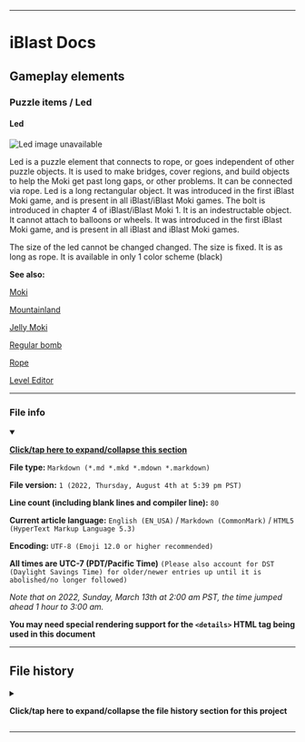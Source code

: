 
***

# iBlast Docs

## Gameplay elements

### Puzzle items / Led

#### Led

![Led image unavailable](/)

Led is a puzzle element that connects to rope, or goes independent of other puzzle objects. It is used to make bridges, cover regions, and build objects to help the Moki get past long gaps, or other problems. It can be connected via rope. Led is a long rectangular object. It was introduced in the first iBlast Moki game, and is present in all iBlast/iBlast Moki games. The bolt is introduced in chapter 4 of iBlast/iBlast Moki 1. It is an indestructable object. It cannot attach to balloons or wheels. It was introduced in the first iBlast Moki game, and is present in all iBlast and iBlast Moki games.

The size of the led cannot be changed changed. The size is fixed. It is as long as rope. It is available in only 1 color scheme (black)

**See also:**

[Moki](/Docs/Gameplay/Elements/Characters/Moki/)

[Mountainland](/Docs/Gameplay/Chapters/1/Mountainland/)

[Jelly Moki](/Docs/Gameplay/Elements/Characters/Moki/Jelly/)

[Regular bomb](/Docs/Gameplay/Elements/Puzzle-items/Bombs/Regular/)

[Rope](/Docs/Gameplay/Elements/Puzzle-items/Rope/)

[Level Editor](/Docs/Gameplay/Level-Editor/)

***

### File info

<details open><summary><p lang="en"><b><u>Click/tap here to expand/collapse this section</u></b></p></summary>

**File type:** `Markdown (*.md *.mkd *.mdown *.markdown)`

**File version:** `1 (2022, Thursday, August 4th at 5:39 pm PST)`

**Line count (including blank lines and compiler line):** `80`

**Current article language:** `English (EN_USA)` / `Markdown (CommonMark)` / `HTML5 (HyperText Markup Language 5.3)`

**Encoding:** `UTF-8 (Emoji 12.0 or higher recommended)`

**All times are UTC-7 (PDT/Pacific Time)** `(Please also account for DST (Daylight Savings Time) for older/newer entries up until it is abolished/no longer followed)`

_Note that on 2022, Sunday, March 13th at 2:00 am PST, the time jumped ahead 1 hour to 3:00 am._

**You may need special rendering support for the `<details>` HTML tag being used in this document**

</details>

***

## File history

<details><summary><p lang="en"><b>Click/tap here to expand/collapse the file history section for this project</b></p></summary>

<details><summary><p lang="en"><b>Version 1 (2022, Thursday, August 4th at 5:39 pm PST)</b></p></summary>

**This version was made by:** [`@seanpm2001`](https://github.com/seanpm2001/)

> Changes:

- [x] Started the file
- [x] Added the title section
- [x] Added the `main` section
- [x] Added the `file info` section
- [x] Added the `file history` section
- [ ] No other changes in version 1

</details>

</details>

***
